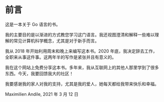 # 前言

这是一本关于 Go 语言的书。

我的主要目的是以渐进的方式教您学习这门语言。我还视图澄清和解释一些难以理解的常见计算机科学概念，尤其是对于新手而言。

我从 2018 年开始利用周末和晚上来编写这本书。2020 年底，我决定辞去工作，全职来从事这件事。这两年半的写作是紧张并且有意义的。

我在这个网站上免费分享这本书。多年来，我从互联网上的其他人那里学到了很多东西。今天，我要回馈我大的社区！

我要感谢我的家人对我的支持，尤其是我的爱人，她每天都给我带来快乐和幸福。

Maximilien Andile, 2021 年 3 月 12 日
